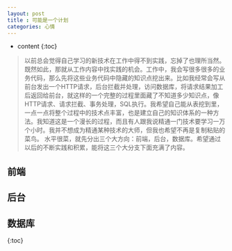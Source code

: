 ```yaml
---
layout: post
title : 可能是一个计划
categories: 心情
---
```

* content
{:toc}
>以前总会觉得自己学习的新技术在工作中得不到实践，忘掉了也理所当然。既然如此，那就从工作内容中找实践的机会。工作中，我会写很多很多的业务代码，那么先将这些业务代码中隐藏的知识点挖出来。比如我经常会写从前台发出一个HTTP请求，后台拦截并处理，访问数据库，将请求结果加工后返回给前台，就这样的一个完整的过程里面藏了不知道多少知识点，像HTTP请求、请求拦截、事务处理，SQL执行。我希望自己能从表挖到里，一点一点将整个过程中的技术点丰富，也是建立自己的知识体系的一种方法。我知道这是一个漫长的过程，而且有人跟我说精通一门技术要学习一万个小时。我并不想成为精通某种技术的大师，但我也希望不再是复制粘贴的菜鸟。
>水平很菜，就先分出三个大方向：前端，后台，数据库。希望通过以后的不断实践和积累，能将这三个大分支下面充满了内容。
## 前端
## 后台
## 数据库
{:toc}
